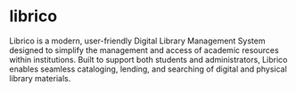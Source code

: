 # librico
Librico is a modern, user-friendly Digital Library Management System designed to simplify the management and access of academic resources within institutions. Built to support both students and administrators, Librico enables seamless cataloging, lending, and searching of digital and physical library materials.
